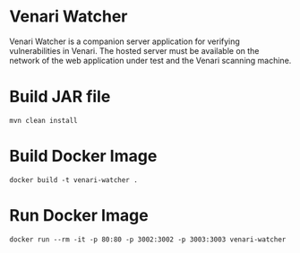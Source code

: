 # Venari Watcher
Venari Watcher is a companion server application for verifying vulnerabilities in Venari.  The hosted server must be available on the network of the web application under test and the Venari scanning machine.

# Build JAR file
````
mvn clean install
````

# Build Docker Image
````
docker build -t venari-watcher .
````

# Run Docker Image
````
docker run --rm -it -p 80:80 -p 3002:3002 -p 3003:3003 venari-watcher
````



